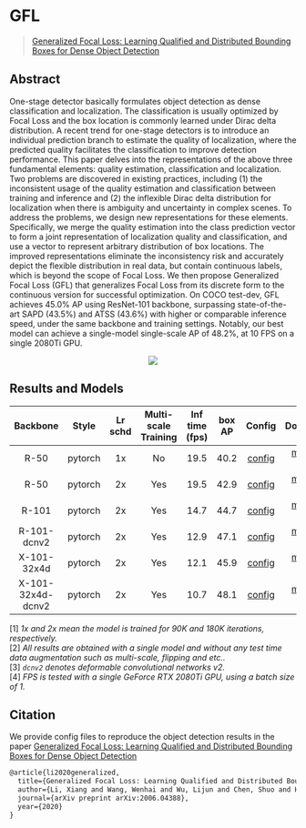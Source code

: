 # GFL

> [Generalized Focal Loss: Learning Qualified and Distributed Bounding Boxes for Dense Object Detection](https://arxiv.org/abs/2006.04388)

<!-- [ALGORITHM] -->

## Abstract

One-stage detector basically formulates object detection as dense classification and localization. The classification is usually optimized by Focal Loss and the box location is commonly learned under Dirac delta distribution. A recent trend for one-stage detectors is to introduce an individual prediction branch to estimate the quality of localization, where the predicted quality facilitates the classification to improve detection performance. This paper delves into the representations of the above three fundamental elements: quality estimation, classification and localization. Two problems are discovered in existing practices, including (1) the inconsistent usage of the quality estimation and classification between training and inference and (2) the inflexible Dirac delta distribution for localization when there is ambiguity and uncertainty in complex scenes. To address the problems, we design new representations for these elements. Specifically, we merge the quality estimation into the class prediction vector to form a joint representation of localization quality and classification, and use a vector to represent arbitrary distribution of box locations. The improved representations eliminate the inconsistency risk and accurately depict the flexible distribution in real data, but contain continuous labels, which is beyond the scope of Focal Loss. We then propose Generalized Focal Loss (GFL) that generalizes Focal Loss from its discrete form to the continuous version for successful optimization. On COCO test-dev, GFL achieves 45.0\% AP using ResNet-101 backbone, surpassing state-of-the-art SAPD (43.5\%) and ATSS (43.6\%) with higher or comparable inference speed, under the same backbone and training settings. Notably, our best model can achieve a single-model single-scale AP of 48.2\%, at 10 FPS on a single 2080Ti GPU.

<div align=center>
<img src="https://user-images.githubusercontent.com/40661020/143887865-44dc384d-ba0d-44e8-b3d7-d5fa837838cf.png"/>
</div>

## Results and Models

| Backbone          | Style   | Lr schd | Multi-scale Training| Inf time (fps) | box AP | Config | Download |
|:-----------------:|:-------:|:-------:|:-------------------:|:--------------:|:------:|:------:|:--------:|
| R-50              | pytorch | 1x      | No                  | 19.5           | 40.2   | [config](https://github.com/open-mmlab/mmdetection/tree/master/configs/gfl/gfl_r50_fpn_1x_coco.py) | [model](https://download.openmmlab.com/mmdetection/v2.0/gfl/gfl_r50_fpn_1x_coco/gfl_r50_fpn_1x_coco_20200629_121244-25944287.pth) &#124; [log](https://download.openmmlab.com/mmdetection/v2.0/gfl/gfl_r50_fpn_1x_coco/gfl_r50_fpn_1x_coco_20200629_121244.log.json) |
| R-50              | pytorch | 2x      | Yes                 | 19.5           | 42.9   | [config](https://github.com/open-mmlab/mmdetection/tree/master/configs/gfl/gfl_r50_fpn_mstrain_2x_coco.py) | [model](https://download.openmmlab.com/mmdetection/v2.0/gfl/gfl_r50_fpn_mstrain_2x_coco/gfl_r50_fpn_mstrain_2x_coco_20200629_213802-37bb1edc.pth) &#124; [log](https://download.openmmlab.com/mmdetection/v2.0/gfl/gfl_r50_fpn_mstrain_2x_coco/gfl_r50_fpn_mstrain_2x_coco_20200629_213802.log.json) |
| R-101             | pytorch | 2x      | Yes                 | 14.7           | 44.7   | [config](https://github.com/open-mmlab/mmdetection/tree/master/configs/gfl/gfl_r101_fpn_mstrain_2x_coco.py) | [model](https://download.openmmlab.com/mmdetection/v2.0/gfl/gfl_r101_fpn_mstrain_2x_coco/gfl_r101_fpn_mstrain_2x_coco_20200629_200126-dd12f847.pth) &#124; [log](https://download.openmmlab.com/mmdetection/v2.0/gfl/gfl_r101_fpn_mstrain_2x_coco/gfl_r101_fpn_mstrain_2x_coco_20200629_200126.log.json) |
| R-101-dcnv2       | pytorch | 2x      | Yes                 | 12.9           | 47.1   | [config](https://github.com/open-mmlab/mmdetection/tree/master/configs/gfl/gfl_r101_fpn_dconv_c3-c5_mstrain_2x_coco.py) | [model](https://download.openmmlab.com/mmdetection/v2.0/gfl/gfl_r101_fpn_dconv_c3-c5_mstrain_2x_coco/gfl_r101_fpn_dconv_c3-c5_mstrain_2x_coco_20200630_102002-134b07df.pth) &#124; [log](https://download.openmmlab.com/mmdetection/v2.0/gfl/gfl_r101_fpn_dconv_c3-c5_mstrain_2x_coco/gfl_r101_fpn_dconv_c3-c5_mstrain_2x_coco_20200630_102002.log.json) |
| X-101-32x4d       | pytorch | 2x      | Yes                 | 12.1           | 45.9   | [config](https://github.com/open-mmlab/mmdetection/tree/master/configs/gfl/gfl_x101_32x4d_fpn_mstrain_2x_coco.py) | [model](https://download.openmmlab.com/mmdetection/v2.0/gfl/gfl_x101_32x4d_fpn_mstrain_2x_coco/gfl_x101_32x4d_fpn_mstrain_2x_coco_20200630_102002-50c1ffdb.pth) &#124; [log](https://download.openmmlab.com/mmdetection/v2.0/gfl/gfl_x101_32x4d_fpn_mstrain_2x_coco/gfl_x101_32x4d_fpn_mstrain_2x_coco_20200630_102002.log.json) |
| X-101-32x4d-dcnv2 | pytorch | 2x      | Yes                 | 10.7           | 48.1   | [config](https://github.com/open-mmlab/mmdetection/tree/master/configs/gfl/gfl_x101_32x4d_fpn_dconv_c4-c5_mstrain_2x_coco.py) | [model](https://download.openmmlab.com/mmdetection/v2.0/gfl/gfl_x101_32x4d_fpn_dconv_c4-c5_mstrain_2x_coco/gfl_x101_32x4d_fpn_dconv_c4-c5_mstrain_2x_coco_20200630_102002-14a2bf25.pth) &#124; [log](https://download.openmmlab.com/mmdetection/v2.0/gfl/gfl_x101_32x4d_fpn_dconv_c4-c5_mstrain_2x_coco/gfl_x101_32x4d_fpn_dconv_c4-c5_mstrain_2x_coco_20200630_102002.log.json) |

[1] *1x and 2x mean the model is trained for 90K and 180K iterations, respectively.* \
[2] *All results are obtained with a single model and without any test time data augmentation such as multi-scale, flipping and etc..* \
[3] *`dcnv2` denotes deformable convolutional networks v2.* \
[4] *FPS is tested with a single GeForce RTX 2080Ti GPU, using a batch size of 1.*

## Citation

We provide config files to reproduce the object detection results in the paper [Generalized Focal Loss: Learning Qualified and Distributed Bounding Boxes for Dense Object Detection](https://arxiv.org/abs/2006.04388)

```latex
@article{li2020generalized,
  title={Generalized Focal Loss: Learning Qualified and Distributed Bounding Boxes for Dense Object Detection},
  author={Li, Xiang and Wang, Wenhai and Wu, Lijun and Chen, Shuo and Hu, Xiaolin and Li, Jun and Tang, Jinhui and Yang, Jian},
  journal={arXiv preprint arXiv:2006.04388},
  year={2020}
}
```
